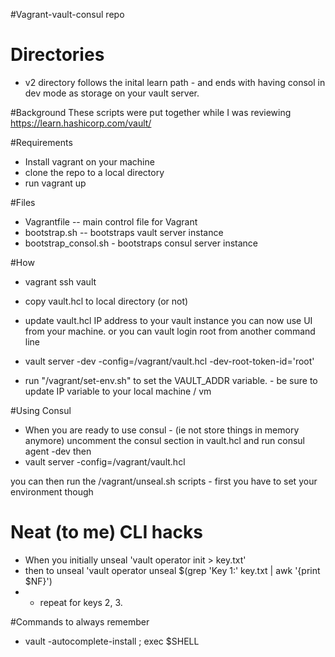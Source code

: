 #Vagrant-vault-consul repo
# Directories
- v2 directory follows the inital learn path - and ends with having consol in dev mode as storage on your vault server.

#Background
These scripts were put together while I was reviewing https://learn.hashicorp.com/vault/

#Requirements
- Install vagrant on your machine
- clone the repo to a local directory
- run vagrant up

#Files
- Vagrantfile -- main control file for Vagrant
- bootstrap.sh -- bootstraps vault server instance
- bootstrap_consol.sh - bootstraps consul server instance

#How
- vagrant ssh vault
- copy vault.hcl to local directory (or not)
- update vault.hcl IP address to your vault instance
you can now use UI from your machine.  or you can vault login root from another command line

- vault server -dev -config=/vagrant/vault.hcl -dev-root-token-id='root'  

- run "/vagrant/set-env.sh" to set the VAULT_ADDR variable.  - be sure to update IP variable to your local machine / vm


#Using Consul
- When you are ready to use consul - (ie not store things in memory anymore) uncomment the consul section in vault.hcl and run consul agent -dev
then
- vault server -config=/vagrant/vault.hcl

you can then run the /vagrant/unseal.sh scripts - first you have to set your environment though

# Neat (to me) CLI hacks
- When you initially unseal 'vault operator init > key.txt'
- then to unseal 'vault operator unseal $(grep 'Key 1:' key.txt | awk '{print $NF}') 
- - repeat for keys 2, 3.

#Commands to always remember
- vault -autocomplete-install ; exec $SHELL



 
